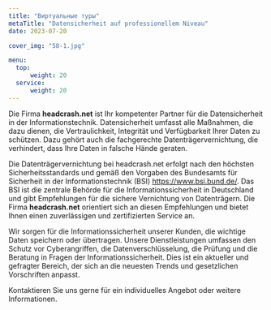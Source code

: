```yaml
---
title: "Виртуальные туры"
metaTitle: "Datensicherheit auf professionellem Niveau"
date: 2023-07-20

cover_img: "58-1.jpg"

menu:
  top:
      weight: 20
  service:
      weight: 20
---
```


Die Firma **headcrash.net** ist Ihr kompetenter Partner für die Datensicherheit in der Informationstechnik. <!--more-->  Datensicherheit umfasst alle Maßnahmen, die dazu dienen, die Vertraulichkeit, Integrität und Verfügbarkeit Ihrer Daten zu schützen. Dazu gehört auch die fachgerechte Datenträgervernichtung, die verhindert, dass Ihre Daten in falsche Hände geraten.

Die Datenträgervernichtung bei headcrash.net erfolgt nach den höchsten Sicherheitsstandards und gemäß den Vorgaben des Bundesamts für Sicherheit in der Informationstechnik (BSI) <https://www.bsi.bund.de/>. Das BSI ist die zentrale Behörde für die Informationssicherheit in Deutschland und gibt Empfehlungen für die sichere Vernichtung von Datenträgern. Die Firma **headcrash.net** orientiert sich an diesen Empfehlungen und bietet Ihnen einen zuverlässigen und zertifizierten Service an.

Wir sorgen für die Informationssicherheit unserer Kunden, die wichtige Daten speichern oder übertragen. Unsere Dienstleistungen umfassen den Schutz vor Cyberangriffen, die Datenverschlüsselung, die Prüfung und die Beratung in Fragen der Informationssicherheit. Dies ist ein aktueller und gefragter Bereich, der sich an die neuesten Trends und gesetzlichen Vorschriften anpasst.

Kontaktieren Sie uns gerne für ein individuelles Angebot oder weitere Informationen.
